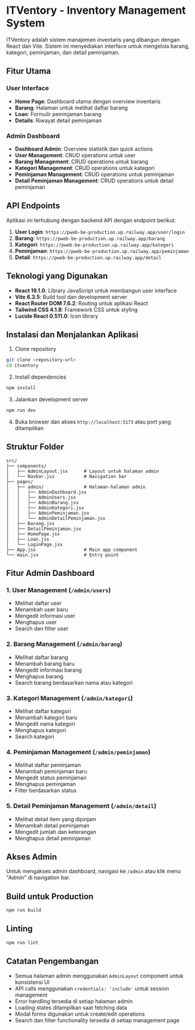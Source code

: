 # ITVentory - Inventory Management System

ITVentory adalah sistem manajemen inventaris yang dibangun dengan React dan Vite. Sistem ini menyediakan interface untuk mengelola barang, kategori, peminjaman, dan detail peminjaman.

## Fitur Utama

### User Interface
- **Home Page**: Dashboard utama dengan overview inventaris
- **Barang**: Halaman untuk melihat daftar barang
- **Loan**: Formulir peminjaman barang
- **Details**: Riwayat detail peminjaman

### Admin Dashboard
- **Dashboard Admin**: Overview statistik dan quick actions
- **User Management**: CRUD operations untuk user
- **Barang Management**: CRUD operations untuk barang
- **Kategori Management**: CRUD operations untuk kategori
- **Peminjaman Management**: CRUD operations untuk peminjaman
- **Detail Peminjaman Management**: CRUD operations untuk detail peminjaman

## API Endpoints

Aplikasi ini terhubung dengan backend API dengan endpoint berikut:

1. **User Login**: `https://pweb-be-production.up.railway.app/user/login`
2. **Barang**: `https://pweb-be-production.up.railway.app/barang`
3. **Kategori**: `https://pweb-be-production.up.railway.app/kategori`
4. **Peminjaman**: `https://pweb-be-production.up.railway.app/peminjaman`
5. **Detail**: `https://pweb-be-production.up.railway.app/detail`

## Teknologi yang Digunakan

- **React 19.1.0**: Library JavaScript untuk membangun user interface
- **Vite 6.3.5**: Build tool dan development server
- **React Router DOM 7.6.2**: Routing untuk aplikasi React
- **Tailwind CSS 4.1.8**: Framework CSS untuk styling
- **Lucide React 0.511.0**: Icon library

## Instalasi dan Menjalankan Aplikasi

1. Clone repository
```bash
git clone <repository-url>
cd itventory
```

2. Install dependencies
```bash
npm install
```

3. Jalankan development server
```bash
npm run dev
```

4. Buka browser dan akses `http://localhost:5173` atau port yang ditampilkan

## Struktur Folder

```
src/
├── components/
│   ├── AdminLayout.jsx      # Layout untuk halaman admin
│   └── Navbar.jsx           # Navigation bar
├── pages/
│   ├── admin/               # Halaman-halaman admin
│   │   ├── AdminDashboard.jsx
│   │   ├── AdminUsers.jsx
│   │   ├── AdminBarang.jsx
│   │   ├── AdminKategori.jsx
│   │   ├── AdminPeminjaman.jsx
│   │   └── AdminDetailPeminjaman.jsx
│   ├── Barang.jsx
│   ├── DetailPeminjaman.jsx
│   ├── HomePage.jsx
│   ├── Loan.jsx
│   └── LoginPage.jsx
├── App.jsx                  # Main app component
└── main.jsx                 # Entry point
```

## Fitur Admin Dashboard

### 1. User Management (`/admin/users`)
- Melihat daftar user
- Menambah user baru
- Mengedit informasi user
- Menghapus user
- Search dan filter user

### 2. Barang Management (`/admin/barang`)
- Melihat daftar barang
- Menambah barang baru
- Mengedit informasi barang
- Menghapus barang
- Search barang berdasarkan nama atau kategori

### 3. Kategori Management (`/admin/kategori`)
- Melihat daftar kategori
- Menambah kategori baru
- Mengedit nama kategori
- Menghapus kategori
- Search kategori

### 4. Peminjaman Management (`/admin/peminjaman`)
- Melihat daftar peminjaman
- Menambah peminjaman baru
- Mengedit status peminjaman
- Menghapus peminjaman
- Filter berdasarkan status

### 5. Detail Peminjaman Management (`/admin/detail`)
- Melihat detail item yang dipinjam
- Menambah detail peminjaman
- Mengedit jumlah dan keterangan
- Menghapus detail peminjaman

## Akses Admin

Untuk mengakses admin dashboard, navigasi ke `/admin` atau klik menu "Admin" di navigation bar.

## Build untuk Production

```bash
npm run build
```

## Linting

```bash
npm run lint
```

## Catatan Pengembangan

- Semua halaman admin menggunakan `AdminLayout` component untuk konsistensi UI
- API calls menggunakan `credentials: 'include'` untuk session management
- Error handling tersedia di setiap halaman admin
- Loading states ditampilkan saat fetching data
- Modal forms digunakan untuk create/edit operations
- Search dan filter functionality tersedia di setiap management page
